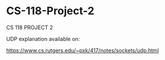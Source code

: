 # CS-118-Project-2
CS 118 PROJECT 2

UDP explanation available on:

https://www.cs.rutgers.edu/~pxk/417/notes/sockets/udp.html
